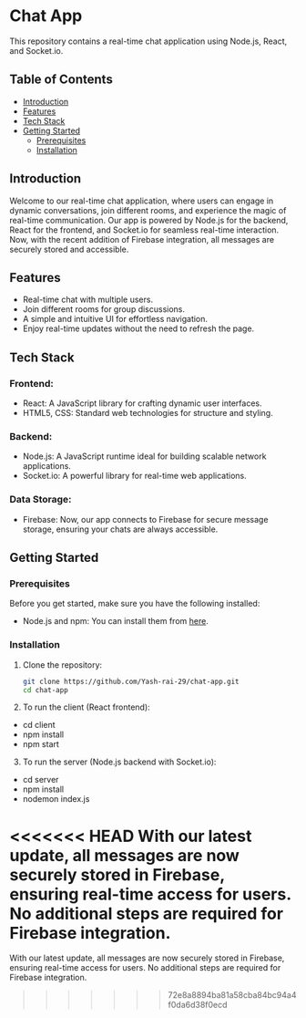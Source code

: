 # Chat App

This repository contains a real-time chat application using Node.js, React, and Socket.io.

## Table of Contents
- [Introduction](#introduction)
- [Features](#features)
- [Tech Stack](#tech-stack)
- [Getting Started](#getting-started)
  - [Prerequisites](#prerequisites)
  - [Installation](#installation)

## Introduction
Welcome to our real-time chat application, where users can engage in dynamic conversations, join different rooms, and experience the magic of real-time communication. Our app is powered by Node.js for the backend, React for the frontend, and Socket.io for seamless real-time interaction. Now, with the recent addition of Firebase integration, all messages are securely stored and accessible.

## Features
- Real-time chat with multiple users.
- Join different rooms for group discussions.
- A simple and intuitive UI for effortless navigation.
- Enjoy real-time updates without the need to refresh the page.

## Tech Stack
### Frontend:
- React: A JavaScript library for crafting dynamic user interfaces.
- HTML5, CSS: Standard web technologies for structure and styling.

### Backend:
- Node.js: A JavaScript runtime ideal for building scalable network applications.
- Socket.io: A powerful library for real-time web applications.

### Data Storage:
- Firebase: Now, our app connects to Firebase for secure message storage, ensuring your chats are always accessible.

## Getting Started

### Prerequisites
Before you get started, make sure you have the following installed:
- Node.js and npm: You can install them from [here](https://nodejs.org/).

### Installation
1. Clone the repository:
   ```sh
   git clone https://github.com/Yash-rai-29/chat-app.git
   cd chat-app
2. To run the client (React frontend):

- cd client
- npm install
- npm start

3. To run the server (Node.js backend with Socket.io):

- cd server
- npm install
- nodemon index.js


<<<<<<< HEAD
With our latest update, all messages are now securely stored in Firebase, ensuring real-time access for users. No additional steps are required for Firebase integration.
=======
With our latest update, all messages are now securely stored in Firebase, ensuring real-time access for users. No additional steps are required for Firebase integration.
>>>>>>> 72e8a8894ba81a58cba84bc94a4f0da6d38f0ecd
